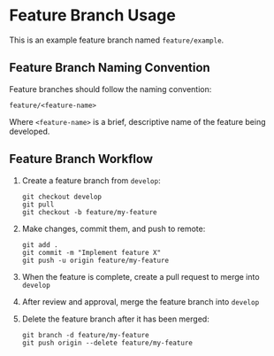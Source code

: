 # Feature Branch Usage

This is an example feature branch named `feature/example`.

## Feature Branch Naming Convention

Feature branches should follow the naming convention:

```
feature/<feature-name>
```

Where `<feature-name>` is a brief, descriptive name of the feature being developed.

## Feature Branch Workflow

1. Create a feature branch from `develop`:
   ```
   git checkout develop
   git pull
   git checkout -b feature/my-feature
   ```

2. Make changes, commit them, and push to remote:
   ```
   git add .
   git commit -m "Implement feature X"
   git push -u origin feature/my-feature
   ```

3. When the feature is complete, create a pull request to merge into `develop`

4. After review and approval, merge the feature branch into `develop`

5. Delete the feature branch after it has been merged:
   ```
   git branch -d feature/my-feature
   git push origin --delete feature/my-feature